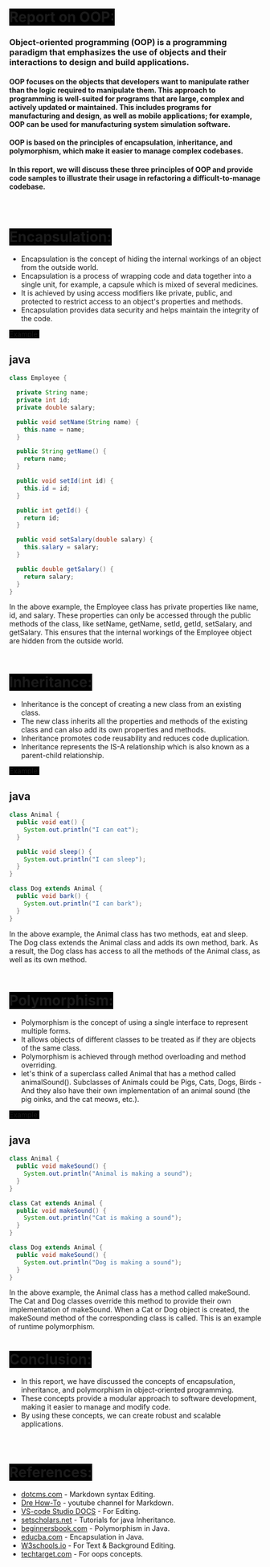 # <span style="background-color: black">Report on OOP:</span>

### **Object-oriented programming (OOP) is a programming paradigm that emphasizes the use of objects and their interactions to design and build applications.**

#### OOP focuses on the objects that developers want to manipulate rather than the logic required to manipulate them. This approach to programming is well-suited for programs that are large, complex and actively updated or maintained. This includes programs for manufacturing and design, as well as mobile applications; for example, OOP can be used for manufacturing system simulation software.

#### OOP is based on the principles of encapsulation, inheritance, and polymorphism, which make it easier to manage complex codebases.

#### In this report, we will discuss these three principles of OOP and provide code samples to illustrate their usage in refactoring a difficult-to-manage codebase.
<br>

# <span style="background-color: black">**Encapsulation:**</span>
* Encapsulation is the concept of hiding the internal workings of an object from the outside world. 
* Encapsulation is a process of wrapping code and data together into a single unit, for example, a capsule which is mixed of several medicines.
* It is achieved by using access modifiers like private, public, and protected to restrict access to an object's properties and methods. 
* Encapsulation provides data security and helps maintain the integrity of the code.


<span style="background-color: black">Example:</span>

## java

```java
class Employee {

  private String name;
  private int id;
  private double salary;

  public void setName(String name) {
    this.name = name;
  }

  public String getName() {
    return name;
  }

  public void setId(int id) {
    this.id = id;
  }

  public int getId() {
    return id;
  }

  public void setSalary(double salary) {
    this.salary = salary;
  }

  public double getSalary() {
    return salary;
  }
}
```

In the above example, the Employee class has private properties like name, id, and salary. These properties can only be accessed through the public methods of the class, like setName, getName, setId, getId, setSalary, and getSalary. This ensures that the internal workings of the Employee object are hidden from the outside world.
<br><br>

# <span style="background-color: black">**Inheritance:**</span>

* Inheritance is the concept of creating a new class from an existing class. 
* The new class inherits all the properties and methods of the existing class and can also add its own properties and methods.
* Inheritance promotes code reusability and reduces code duplication.
* Inheritance represents the IS-A relationship which is also known as a parent-child relationship.

<span style="background-color: black">Example:</span>

## java

```java
class Animal {
  public void eat() {
    System.out.println("I can eat");
  }

  public void sleep() {
    System.out.println("I can sleep");
  }
}

class Dog extends Animal {
  public void bark() {
    System.out.println("I can bark");
  }
}
```

In the above example, the Animal class has two methods, eat and sleep. The Dog class extends the Animal class and adds its own method, bark. As a result, the Dog class has access to all the methods of the Animal class, as well as its own method.
<br><br>

# <span style="background-color: black">**Polymorphism:**</span>

* Polymorphism is the concept of using a single interface to represent multiple forms. 
* It allows objects of different classes to be treated as if they are objects of the same class. 
* Polymorphism is achieved through method overloading and method overriding.
* let's think of a superclass called Animal that has a method called animalSound(). Subclasses of Animals could be Pigs, Cats, Dogs, Birds - And they also have their own implementation of an animal sound (the pig oinks, and the cat meows, etc.).

<span style="background-color: black">Example:</span>

## java

```java
class Animal {
  public void makeSound() {
    System.out.println("Animal is making a sound");
  }
}

class Cat extends Animal {
  public void makeSound() {
    System.out.println("Cat is making a sound");
  }
}

class Dog extends Animal {
  public void makeSound() {
    System.out.println("Dog is making a sound");
  }
}
```

In the above example, the Animal class has a method called makeSound. The Cat and Dog classes override this method to provide their own implementation of makeSound. When a Cat or Dog object is created, the makeSound method of the corresponding class is called. This is an example of runtime polymorphism.
<br>

# <span style="background-color: black">Conclusion:</span>

* In this report, we have discussed the concepts of encapsulation, inheritance, and polymorphism in object-oriented programming.
* These concepts provide a modular approach to software development, making it easier to manage and modify code. 
* By using these concepts, we can create robust and scalable applications.  
<br>

# <span style="background-color: black">References:</span>

* [dotcms.com](https://www.dotcms.com/docs/latest/markdown-syntax#html-tags-%3Cblockquote%3E%3C-blockquote%3E) - Markdown syntax Editing.
* [Dre How-To](https://www.youtube.com/watch?v=DLLrcr9u_XI) - youtube channel for Markdown.
* [VS-code Studio DOCS](https://code.visualstudio.com/docs/languages/markdown) - For Editing.
* [setscholars.net](https://setscholars.net/java-tutorials-for-beginners-java-inheritance/) - Tutorials for java Inheritance.
* [beginnersbook.com](https://beginnersbook.com/2013/03/polymorphism-in-java/) - Polymorphism in Java.
* [educba.com](https://www.educba.com/encapsulation-in-java/) - Encapsulation in Java.
* [W3schools.io](https://www.w3schools.io/file/markdown-text-highlight/) - For Text & Background Editing.
* [techtarget.com](https://www.techtarget.com/searchapparchitecture/definition/object-oriented-programming-OOP) - For oops concepts.